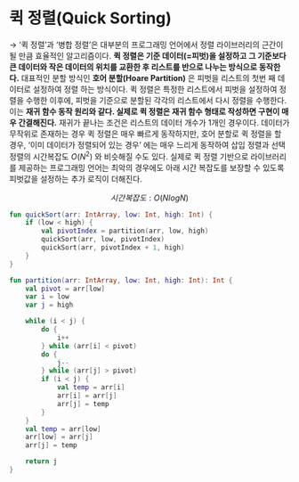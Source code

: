 # 퀵 정렬(Quick Sorting)

→ ‘퀵 정렬’과 ‘병합 정렬’은 대부분의 프로그래밍 언어에서 정렬 라이브러리의 근간이 될 만큼 효율적인 알고리즘이다. **퀵 정렬은 기준 데이터(=피벗)을 설정하고 그 기준보다 큰 데이터와 작은 데이터의 위치를 교환한 후 리스트를 반으로 나누는 방식으로 동작한다.** 대표적인 분할 방식인 **호어 분할(Hoare Partition)** 은 피벗을 리스트의 첫번 째 데이터로 설정하여 정렬 하는 방식이다. 퀵 정렬은 특정한 리스트에서 피벗을 설정하여 정렬을 수행한 이후에, 피벗을 기준으로 분할된 각각의 리스트에서 다시 정렬을 수행한다. 이는 **재귀 함수 동작 원리와 같다. 실제로 퀵 정렬은 재귀 함수 형태로 작성하면 구현이 매우 간결해진다.** 재귀가 끝나는 조건은 리스트의 데이터 개수가 1개인 경우이다. 데이터가 무작위로 존재하는 경우 퀵 정렬은 매우 빠르게 동작하지만, 호어 분할로 퀵 정렬을 할 경우, ‘이미 데이터가 정렬되어 있는 경우’ 에는 매우 느리게 동작하여 삽입 정렬과 선택 정렬의 시간복잡도 $O(N^2)$ 와 비슷해질 수도 있다. 실제로 퀵 정렬 기반으로 라이브러리를 제공하는 프로그래밍 언어는 최악의 경우에도 아래 시간 복잡도를 보장할 수 있도록 피벗값을 설정하는 추가 로직이 더해진다.

$$
시간 복잡도: O(NlogN)
$$

```kotlin
fun quickSort(arr: IntArray, low: Int, high: Int) {
    if (low < high) {
        val pivotIndex = partition(arr, low, high)
        quickSort(arr, low, pivotIndex)
        quickSort(arr, pivotIndex + 1, high)
    }
}

fun partition(arr: IntArray, low: Int, high: Int): Int {
    val pivot = arr[low]
    var i = low
    var j = high

    while (i < j) {
        do {
            i++
        } while (arr[i] < pivot)
        do {
            j--
        } while (arr[j] > pivot)
        if (i < j) {
            val temp = arr[i]
            arr[i] = arr[j]
            arr[j] = temp
        }
    }
    val temp = arr[low]
    arr[low] = arr[j]
    arr[j] = temp

    return j
}
```